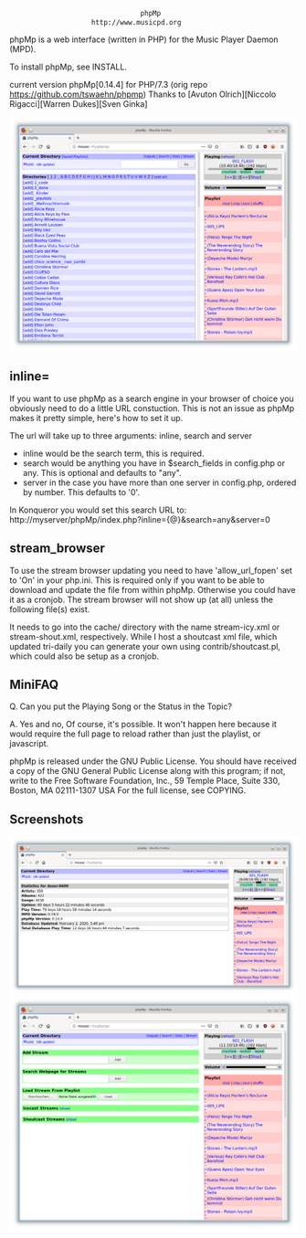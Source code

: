 
                                    phpMp
                        http://www.musicpd.org

phpMp is a web interface (written in PHP) for the Music Player Daemon (MPD).

To install phpMp, see INSTALL.

current version phpMp[0.14.4] for PHP/7.3
(orig repo https://github.com/tswaehn/phpmp)
Thanks to [Avuton Olrich][Niccolo Rigacci][Warren Dukes][Sven Ginka]

![Test Image 1](screenshots/phpmp_screenshot_list.png)

inline=
----------------------------------------------------------------------------

If you want to use phpMp as a search engine in your browser of choice you
obviously need to do a little URL constuction. This is not an issue as 
phpMp makes it pretty simple, here's how to set it up.

The url will take up to three arguments: inline, search and server

* inline would be the search term, this is required.
* search would be anything you have in $search_fields in config.php or any.
	This is optional and defaults to "any".
* server in the case you have more than one server in config.php, ordered
	by number. This defaults to '0'.

In Konqueror you would set this search URL to:
http://myserver/phpMp/index.php?inline=\{@}&search=any&server=0


stream_browser
--------------------------------------------------------------------------

To use the stream browser updating you need to have 'allow_url_fopen' set 
to 'On' in your php.ini. This is required only if you want to be able to 
download and update the file from within phpMp. Otherwise you could have 
it as a cronjob. The stream browser will not show up (at all) unless the
following file(s) exist.

It needs to go into the cache/ directory with the name stream-icy.xml or 
stream-shout.xml, respectively. While I host a shoutcast xml file, which 
updated tri-daily you can generate your own using contrib/shoutcast.pl, 
which could also be setup as a cronjob.


MiniFAQ
-------

Q. Can you put the Playing Song or the Status in the Topic?

A. Yes and no, Of course, it's possible. It won't happen here because
   it would require the full page to reload rather than just the playlist,
   or javascript.

phpMp is released under the GNU Public License.
You should have received a copy of the GNU General Public License
along with this program; if not, write to the Free Software
Foundation, Inc., 59 Temple Place, Suite 330, Boston, MA  02111-1307  USA
For the full license, see COPYING.

Screenshots
----

![Test Image 1](screenshots/phpmp_screenshot_stats.png)
![Test Image 1](screenshots/phpmp_screenshot_add_stream.png)

